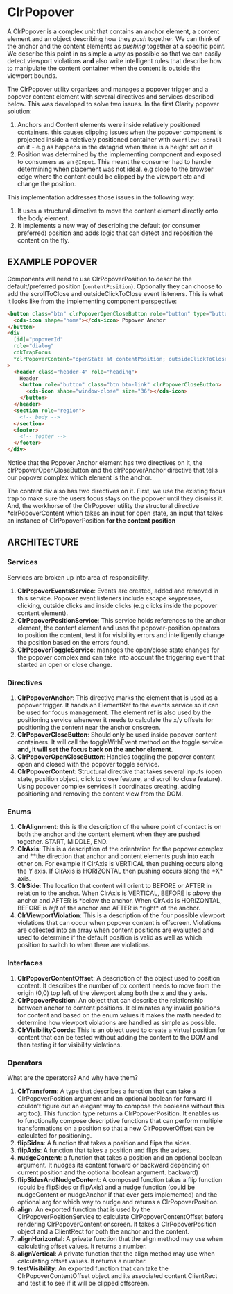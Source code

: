 # ClrPopover

A ClrPopover is a complex unit that contains an anchor element, a content element and an object describing how
they _push_ together. We can think of the anchor and the content elements as _pushing_ together at a specific
point. We describe this point in as simple a way as possible so that we can easily detect viewport violations **and**
also write intelligent rules that describe how to manipulate the content container when the content is outside the
viewport bounds.

The ClrPopover utility organizes and manages a popover trigger and a popover content element with several
directives and services described below. This was developed to solve two issues. In the first Clarity popover solution:

1.  Anchors and Content elements were inside relatively positioned containers. this causes clipping issues when
    the popover component is projected inside a reletively positioned container with `overflow: scroll` on it - e.g as
    happens in the datagrid when there is a height set on it
2.  Position was determined by the implementing component and exposed to consumers as an `@Input`. This meant the
    consumer had to handle determining when placement was not ideal. e.g close to the browser edge where the content
    could be clipped by the viewport etc and change the position.

This implementation addresses those issues in the following way:

1.  It uses a structural directive to move the content element directly onto the body element.
2.  It implements a new way of describing the default (or consumer preferred) position and adds logic that can detect
    and reposition the content on the fly.

## EXAMPLE POPOVER

Components will need to use ClrPopoverPosition to describe the default/preferred position (`contentPosition`).
Optionally they can choose to add the scrollToClose and outsideClickToClose event listeners.
This is what it looks like from the implementing component perspective:

```html
<button class="btn" clrPopoverOpenCloseButton role="button" type="button" [attr.aria-owns]="popoverId" clrPopoverAnchor>
  <cds-icon shape="home"></cds-icon> Popover Anchor
</button>
<div
  [id]="popoverId"
  role="dialog"
  cdkTrapFocus
  *clrPopoverContent="openState at contentPosition; outsideClickToClose: true; scrollToClose: true"
>
  <header class="header-4" role="heading">
    Header
    <button role="button" class="btn btn-link" clrPopoverCloseButton>
      <cds-icon shape="window-close" size="36"></cds-icon>
    </button>
  </header>
  <section role="region">
    <!-- body -->
  </section>
  <footer>
    <!-- footer -->
  </footer>
</div>
```

Notice that the Popover Anchor element has two directives on it, the clrPopoverOpenCloseButton and the clrPopoverAnchor
directive that tells our popover complex which element is the anchor.

The content div also has two directives on it. First, we use the existing focus trap to make sure the users focus
stays on the popover until they dismiss it. And, the workhorse of the ClrPopover utility the structural
directive \*clrPopoverContent which takes an input for open state, an input that takes an instance of
ClrPopoverPosition **for the content position**

## ARCHITECTURE

### Services

Services are broken up into area of responsibility.

1.  **ClrPopoverEventsService**: Events are created, added and removed in this service. Popover event listeners
    include escape keypresses, clicking, outside clicks and inside clicks (e.g clicks inside the popover content element).
2.  **ClrPopoverPositionService**: This service holds references to the anchor element, the content element and
    uses
    the popover-position operators to position the content, test it for visibility errors and intelligently change
    the position based on the errors found.
3.  **ClrPopoverToggleService**: manages the open/close state changes for the popover complex and can take into
    account the triggering event that started an open or close change.

### Directives

1.  **ClrPopoverAnchor**: This directive marks the element that is used as a popover trigger. It hands an
    ElementRef to the events service so it can be used for focus management. The element ref is also used by the
    positioning service whenever it needs to calculate the x/y offsets for positioning the content near the anchor onscreen.
2.  **ClrPopoverCloseButton**: Should only be used inside popover content containers. It will call the toggleWithEvent
    method on the toggle service **and, it will set the focus back on the anchor element**.
3.  **ClrPopoverOpenCloseButton**: Handles toggling the popover content open and closed with the popover toggle service.
4.  **ClrPopoverContent**: Structural directive that takes several inputs (open state, position object, click to
    close feature, and scroll to close feature). Using popover complex services it coordinates creating, adding
    positioning and removing the content view from the DOM.

### Enums

1.  **ClrAlignment**: this is the description of the where point of contact is on both the anchor and the content
    element when they are pushed together. START, MIDDLE, END.
2.  **ClrAxis**: This is a description of the orientation for the popover complex and \**the direction that anchor and
    content elements push into each other on. For example if ClrAxis is VERTICAL then pushing occurs along the *Y* axis. If
    ClrAxis is HORIZONTAL then pushing occurs along the *X\* axis.
3.  **ClrSide**: The location that content will orient to BEFORE or AFTER in relation to the anchor. When ClrAxis is
    VERTICAL, BEFORE is _above_ the anchor and AFTER is *below the anchor. When ClrAxis is HORIZONTAL, BEFORE is *left*
    of the anchor and AFTER is *right\* of the anchor.
4.  **ClrViewportViolation**: This is a description of the four possible viewport violations that can occur when
    popover content is offscreen. Violations are collected into an array when content positions are evaluated and
    used to determine if the default position is valid as well as which position to switch to when there are violations.

### Interfaces

1.  **ClrPopoverContentOffset**: A description of the object used to position content. It describes the number of px
    content needs to move from the origin (0,0) top left of the viewport along both the x and the y axis.
2.  **ClrPopoverPosition**: An object that can describe the relationship between anchor to content positions. It
    eliminates any invalid positions for content and based on the enum values it makes the math needed to determine how
    viewport violations are handled as simple as possible.
3.  **ClrVisibilityCoords**: This is an object used to create a virtual position for content that can be tested
    without adding the content to the DOM and then testing it for visibility violations.

### Operators

What are the operators? And why have them?

1.  **ClrTransform**: A type that describes a function that can take a ClrPopoverPosition argument and an optional
    boolean for forward (I couldn't figure out an elegant way to compose the booleans without this arg too). This
    function type returns a ClrPopoverPosition. It enables us to functionally compose descriptive functions that can
    perform multiple transformations on a position so that a new ClrPopoverOffset can be calculated for positioning.
2.  **flipSides**: A function that takes a position and flips the sides.
3.  **flipAxis**: A function that takes a position and flips the axises.
4.  **nudgeContent**: a function that takes a position and an optional boolean argument. It nudges its content forward
    or backward depending on current position and the optional boolean argument.
    backward)
5.  **flipSidesAndNudgeContent**: A composed function takes a flip function (could be flipSides or flipAxis) and a
    nudge function (could be nudgeContent or nudgeAnchor if that ever gets implemented) and the optional arg for which
    way to nudge and returns a ClrPopoverPosition.
6.  **align**: An exported function that is used by the ClrPopoverPositionService to calculate ClrPopoverContentOffset
    before rendering ClrPopoverContent onscreen. It takes a ClrPopoverPosition object and a ClientRect for both the
    anchor and the content.
7.  **alignHorizontal**: A private function that the align method may use when calculating offset values. It returns
    a number.
8.  **alignVertical**: A private function that the align method may use when calculating offset values. It returns
    a number.
9.  **testVisibility**: An exported function that can take the ClrPopoverContentOffset object and its associated
    content ClientRect and test it to see if it will be clipped offscreen.
